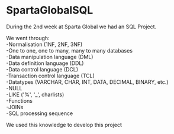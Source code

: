 # SpartaGlobalSQL

During the 2nd week at Sparta Global we had an SQL Project.  

We went through:  
-Normalisation (1NF, 2NF, 3NF)  
-One to one, one to many, many to many databases  
-Data manipulation language (DML)  
-Data definition language (DDL)  
-Data control language (DCL)  
-Transaction control language (TCL)  
-Datatypes (VARCHAR, CHAR, INT, DATA, DECIMAL, BINARY, etc.)  
-NULL  
-LIKE ('%', '\_', charlists)  
-Functions  
-JOINs  
-SQL processing sequence  

We used this knowledge to develop this project
